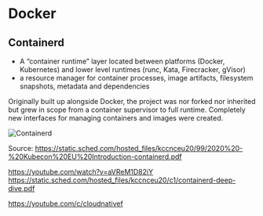 # Docker


## Containerd 

- A “container runtime” layer located between platforms (Docker,
  Kubernetes) and lower level runtimes (runc, Kata, Firecracker,
  gVisor)
- a resource manager for container processes, image
  artifacts, filesystem snapshots, metadata and dependencies

Originally built up alongside Docker, the project was nor forked nor inherited but grew in scope from a container supervisor to full runtime. Completely new interfaces for managing containers and images were created.

![Containerd](https://containerd.io/img/architecture.png)

  Source: https://static.sched.com/hosted_files/kccnceu20/99/2020%20-%20Kubecon%20EU%20Introduction-containerd.pdf



https://youtube.com/watch?v=aVReM1D82iY
https://static.sched.com/hosted_files/kccnceu20/c1/containerd-deep-dive.pdf

https://youtube.com/c/cloudnativef
